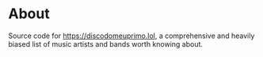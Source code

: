 # About

Source code for https://discodomeuprimo.lol, a comprehensive and heavily biased list of music artists and bands worth knowing about.
